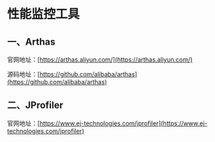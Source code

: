 # 性能监控工具

## 一、Arthas

官网地址：[https://arthas.aliyun.com/](https://arthas.aliyun.com/)

源码地址：[https://github.com/alibaba/arthas](https://github.com/alibaba/arthas)

## 二、JProfiler

官网地址：[https://www.ej-technologies.com/jprofiler](https://www.ej-technologies.com/jprofiler)